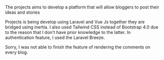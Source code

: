 <p> The projects aims to develop a platform that will allow bloggers to post their ideas and stories</p>

<p>Projects is being develop using Laravel and Vue Js together they are bridged using inertia. I also used Tailwind CSS instead of Bootstrap 4.0 due to the reason that I don't have prior knowledge to the latter. In authentication feature, I used the Laravel Breeze.</p>

<p>Sorry, I was not able to finish the feature of rendering the comments on every blog.</p>

